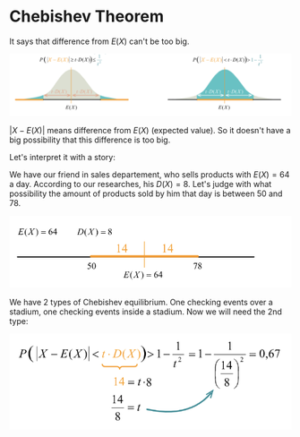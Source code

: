 # Chebishev Theorem

It says that difference from $E(X)$ can't be too big.

![Chebishev theorem](https://github.com/ernestdolog/probability-theory/blob/main/assets/chebishev_theorem_1.png)

$|X-E(X)|$ means difference from $E(X)$ (expected value). So it doesn't have a big possibility that this difference is too big.

Let's interpret it with a story:

We have our friend in sales departement, who sells products with $E(X)=64$ a day. According to our researches, his $D(X)=8$.
Let's judge with what possibility the amount of products sold by him that day is between 50 and 78.

![Chebishev theorem example details](https://github.com/ernestdolog/probability-theory/blob/main/assets/chebishev_theorem_2.png)

We have 2 types of Chebishev equilibrium. One checking events over a stadium, one checking events inside a stadium. Now we will need the 2nd type:

![Chebishev theorem example solution](https://github.com/ernestdolog/probability-theory/blob/main/assets/chebishev_theorem_3.png)
